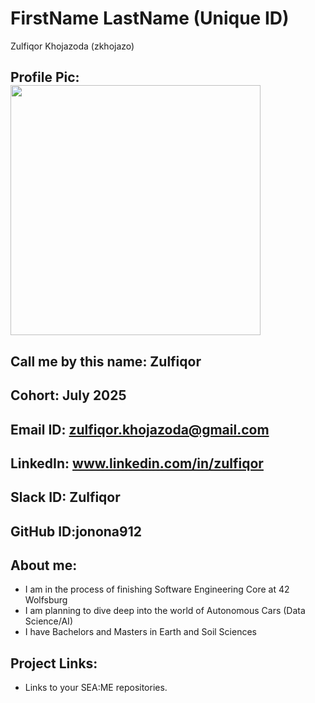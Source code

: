 # FirstName LastName (Unique ID)
Zulfiqor Khojazoda (zkhojazo)
## Profile Pic: <img width=400 src="https://avatars.githubusercontent.com/u/107478149?s=400&u=dfc94c65082f8a442438d84fa1171bcea75a3962&v=4">
## Call me by this name: Zulfiqor
## Cohort: July 2025
## Email ID: zulfiqor.khojazoda@gmail.com
## LinkedIn: www.linkedin.com/in/zulfiqor
## Slack ID: Zulfiqor
## GitHub ID:jonona912
## About me:
- I am in the process of finishing Software Engineering Core at 42 Wolfsburg
- I am planning to dive deep into the world of Autonomous Cars (Data Science/AI)
- I have Bachelors and Masters in Earth and Soil Sciences
## Project Links:
- Links to your SEA:ME repositories.
